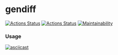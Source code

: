 # gendiff
[![Actions Status](https://github.com/i1yas/python-project-lvl2/workflows/hexlet-check/badge.svg)](https://github.com/i1yas/python-project-lvl2/actions)
[![Actions Status](https://github.com/i1yas/python-project-lvl2/workflows/build/badge.svg)](https://github.com/i1yas/python-project-lvl2/actions)
[![Maintainability](https://api.codeclimate.com/v1/badges/724d0c90b6eb9f35f24d/maintainability)](https://codeclimate.com/github/i1yas/python-project-lvl2/maintainability)

### Usage
[![asciicast](https://asciinema.org/a/B7Kk3INIpcgIiP9aoCzyMpEgB.svg)](https://asciinema.org/a/B7Kk3INIpcgIiP9aoCzyMpEgB)